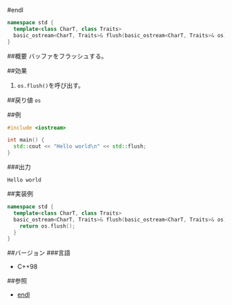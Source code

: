 #endl
```cpp
namespace std {
  template<class CharT, class Traits>
  basic_ostream<CharT, Traits>& flush(basic_ostream<CharT, Traits>& os);
}
```

##概要
バッファをフラッシュする。

##効果
1. `os.flush()`を呼び出す。

##戻り値
`os`

##例
```cpp
#include <iostream>

int main() {
  std::cout << "Hello world\n" << std::flush;
}
```

###出力
```
Hello world
```

##実装例
```cpp
namespace std {
  template<class CharT, class Traits>
  basic_ostream<CharT, Traits>& flush(basic_ostream<CharT, Traits>& os) {
    return os.flush();
  }
}
```

##バージョン
###言語
- C++98

##参照
- [endl](endl.md)
